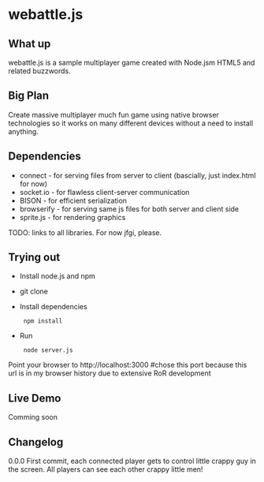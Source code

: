# webattle.js

## What up

webattle.js is a sample multiplayer game created with Node.jsm HTML5 and related buzzwords.

## Big Plan

Create massive multiplayer much fun game using native browser technologies so it works on many different devices without a need to install anything.

## Dependencies

* connect - for serving files from server to client (bascially, just index.html for now)
* socket.io - for flawless client-server communication 
* BISON - for efficient serialization
* browserify - for serving same js files for both server and client side
* sprite.js - for rendering graphics

TODO: links to all libraries. For now jfgi, please.

## Trying out

* Install node.js and npm
* git clone
* Install dependencies

       npm install

* Run

       node server.js

Point your browser to http://localhost:3000 #chose this port because this url is in my browser history due to extensive RoR development

## Live Demo

Comming soon

## Changelog

0.0.0 First commit, each connected player gets to control little crappy guy in the screen. All players can see each other crappy little men!

